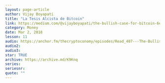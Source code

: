 ```yaml
---
layout: page-article
author: Vijay Boyapati
title: "La Tesis Alcista de Bitcoin"
link: https://medium.com/@vijayboyapati/the-bullish-case-for-bitcoin-6ecc8bdecc1
category: Money
date: Mar 2, 2018
lesson: 11
audio: https://anchor.fm/thecryptoconomy/episodes/Read_407---The-Bullish-Case-for-Bitcoin-Vijay-Boyapati-efpi06/a-a2hgo5d
audio2: 
audio3: 
star: TRUE
archive: https://archive.md/K9Knq
series: 
seriesnr: 
quote: ""
---
```

